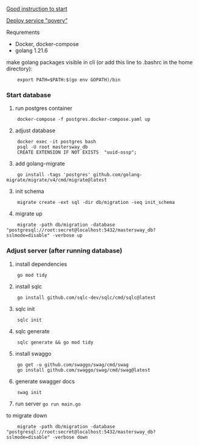 [Good instruction to start](https://dev.to/geoff89/deploying-a-golang-restful-api-with-gin-sqlc-and-postgresql-1lbl)


[Deploy service "qovery"](https://www.qovery.com/pricing/)


Requrements
* Docker, docker-compose
* golang 1.21.6

make golang packages visible in cli (or add this line to .bashrc in the home directory): 
```
    export PATH=$PATH:$(go env GOPATH)/bin
```

### Start database

1. run postgres container
```
    docker-compose -f postgres.docker-compose.yaml up
```
2. adjust database
```
    docker exec -it postgres bash
    psql -U root mastersway_db
    CREATE EXTENSION IF NOT EXISTS  "uuid-ossp";
```
3. add golang-migrate
```
    go install -tags 'postgres' github.com/golang-migrate/migrate/v4/cmd/migrate@latest
```
3. init schema
```
    migrate create -ext sql -dir db/migration -seq init_schema
```
4. migrate up
```
    migrate -path db/migration -database  "postgresql://root:secret@localhost:5432/mastersway_db?sslmode=disable" -verbose up
```


### Adjust server (after running database)
1. install dependencies
```
    go mod tidy
```
2. install sqlc
```
    go install github.com/sqlc-dev/sqlc/cmd/sqlc@latest
```
3. sqlc init
```
    sqlc init
```
4. sqlc generate
```
    sqlc generate && go mod tidy
```
5. install swaggo
```
    go get -u github.com/swaggo/swag/cmd/swag
    go install github.com/swaggo/swag/cmd/swag@latest
```
6. generate swagger docs
```
    swag init
```
7. run server
```go run main.go```







to migrate down
```
    migrate -path db/migration -database "postgresql://root:secret@localhost:5432/mastersway_db?sslmode=disable" -verbose down
```